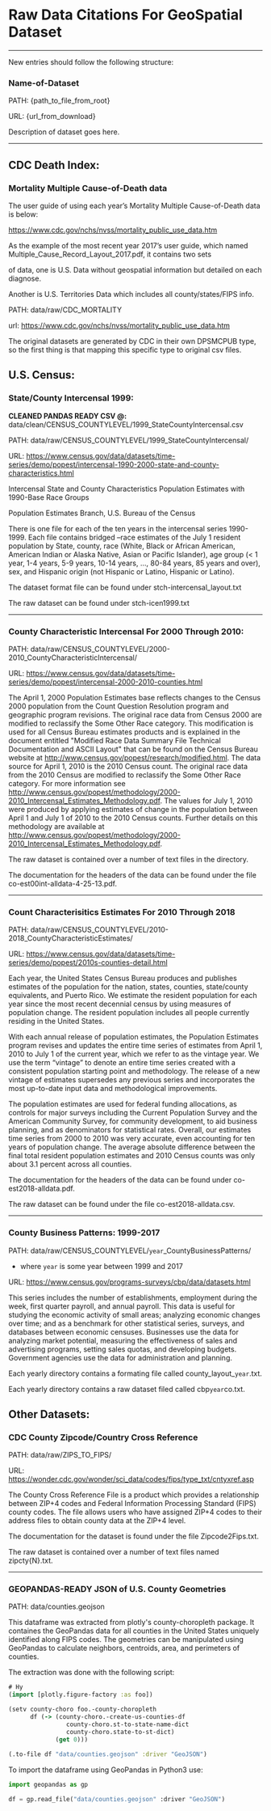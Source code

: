 # Raw Data Citations For GeoSpatial Dataset

---

New entries should follow the following structure:

### Name-of-Dataset
PATH: {path_to_file_from_root} 

URL: {url_from_download}

Description of dataset goes here.

---

## CDC Death Index:
### Mortality Multiple Cause-of-Death data

The user guide of using each year’s Mortality Multiple Cause-of-Death data is below:

https://www.cdc.gov/nchs/nvss/mortality_public_use_data.htm

As the example of the most recent year 2017’s user guide, which named Multiple_Cause_Record_Layout_2017.pdf, it contains two sets 

of data, one is U.S. Data without geospatial information but detailed on each diagnose. 

Another is U.S. Territories Data which includes all county/states/FIPS info. 

PATH: data/raw/CDC_MORTALITY

url: https://www.cdc.gov/nchs/nvss/mortality_public_use_data.htm

The original datasets are generated by CDC in their own DPSMCPUB type, so the first thing is that mapping this specific type to original csv files.




## U.S. Census:

### State/County Intercensal 1999:

**CLEANED PANDAS READY CSV @:** data/clean/CENSUS_COUNTYLEVEL/1999_StateCountyIntercensal.csv

PATH: data/raw/CENSUS_COUNTYLEVEL/1999_StateCountyIntercensal/

URL: https://www.census.gov/data/datasets/time-series/demo/popest/intercensal-1990-2000-state-and-county-characteristics.html

Intercensal State and County Characteristics Population Estimates with 1990-Base Race 
Groups 

Population Estimates Branch, U.S. Bureau of the Census

There is one file for each of the ten years in the intercensal series 1990-1999.  Each file contains 
bridged –race estimates of the July 1 resident population by State, county, race (White, Black or 
African American, American Indian or Alaska Native, Asian or Pacific Islander), age group (< 1 year, 
1-4 years, 5-9 years, 10-14 years, …, 80-84 years, 85 years and over), sex, and Hispanic origin (not 
Hispanic or Latino, Hispanic or Latino).  

The dataset format file can be found under stch-intercensal_layout.txt

The raw dataset can be found under stch-icen1999.txt

---

### County Characteristic Intercensal For 2000 Through 2010:
PATH: data/raw/CENSUS_COUNTYLEVEL/2000-2010_CountyCharacteristicIntercensal/

URL: https://www.census.gov/data/datasets/time-series/demo/popest/intercensal-2000-2010-counties.html

The April 1, 2000 Population Estimates base reflects changes to the Census 2000 population from the Count Question 
Resolution program and geographic program revisions.
The original race data from Census 2000 are modified to reclassify the Some Other Race category. 
This modification is used for all Census Bureau estimates products and is explained in the document 
entitled "Modified Race Data Summary File Technical Documentation and ASCII Layout" that can be found 
on the Census Bureau website at http://www.census.gov/popest/research/modified.html.
The data source for April 1, 2010 is the 2010 Census count. The original race data from the 2010 Census 
are modified to reclassify the Some Other Race category. 
For more information see http://www.census.gov/popest/methodology/2000-2010_Intercensal_Estimates_Methodology.pdf.
The values for July 1, 2010 were produced by applying estimates of change in the population between April 1 
and July 1 of 2010 to the 2010 Census counts. Further details on this methodology 
are available at http://www.census.gov/popest/methodology/2000-2010_Intercensal_Estimates_Methodology.pdf.

The raw dataset is contained over a number of text files in the directory.

The documentation for the headers of the data can be found under the file co-est00int-alldata-4-25-13.pdf.

---

### Count Characterisitics Estimates For 2010 Through 2018
PATH: data/raw/CENSUS_COUNTYLEVEL/2010-2018_CountyCharacteristicEstimates/

URL: https://www.census.gov/data/datasets/time-series/demo/popest/2010s-counties-detail.html


Each year, the United States Census Bureau produces and publishes estimates of the population for the nation, states, 
counties, state/county equivalents, and Puerto Rico. We estimate the resident population for each year since the most 
recent decennial census by using measures of population change. The resident population includes all people currently 
residing in the United States.

With each annual release of population estimates, the Population Estimates program revises and updates the entire time 
series of estimates from April 1, 2010 to July 1 of the current year, which we refer to as the vintage year. We use the
term “vintage” to denote an entire time series created with a consistent population starting point and methodology. 
The release of a new vintage of estimates supersedes any previous series and incorporates the most up-to-date input data
and methodological improvements.

The population estimates are used for federal funding allocations, as controls for major surveys including the Current
Population Survey and the American Community Survey, for community development, to aid business planning, and as denominators
for statistical rates. Overall, our estimates time series from 2000 to 2010 was very accurate, even accounting for ten years
of population change. The average absolute difference between the final total resident population estimates and 2010 Census
counts was only about 3.1 percent across all counties.

The documentation for the headers of the data can be found under co-est2018-alldata.pdf.

The raw dataset can be found under the file co-est2018-alldata.csv.

---

### County Business Patterns: 1999-2017
PATH: data/raw/CENSUS_COUNTYLEVEL/`year`_CountyBusinessPatterns/  
- where `year` is some year between 1999 and 2017

URL: https://www.census.gov/programs-surveys/cbp/data/datasets.html

This series includes the number of establishments, employment during the week, first quarter payroll, and annual 
payroll. This data is useful for studying the economic activity of small areas; analyzing economic changes over 
time; and as a benchmark for other statistical series, surveys, and databases between economic censuses. 
Businesses use the data for analyzing market potential, measuring the effectiveness of sales and advertising 
programs, setting sales quotas, and developing budgets. Government agencies use the data for administration and planning.

Each yearly directory contains a formating file called county_layout_`year`.txt.

Each yearly directory contains a raw dataset filed called cbp`year`co.txt.


## Other Datasets:

### CDC County Zipcode/Country Cross Reference
PATH: data/raw/ZIPS_TO_FIPS/

URL: https://wonder.cdc.gov/wonder/sci_data/codes/fips/type_txt/cntyxref.asp

The County Cross Reference File is a product which provides a
relationship between ZIP+4 codes and Federal Information
Processing Standard (FIPS) county codes.  The file allows users
who have assigned ZIP+4 codes to their address files to obtain
county data at the ZIP+4 level.

The documentation for the dataset is found under the file Zipcode2Fips.txt.

The raw dataset is contained over a number of text files named zipcty{N}.txt.

---

### GEOPANDAS-READY JSON of U.S. County Geometries
PATH: data/counties.geojson

This dataframe was extracted from plotly's county-choropleth package.
It containes the GeoPandas data for all counties in the United States 
uniquely identified along FIPS codes. The geometries can be manipulated using 
GeoPandas to calculate neighbors, centroids, area, and perimeters of counties.

The extraction was done with the following script:

```clojure
# Hy
(import [plotly.figure-factory :as foo])

(setv county-choro foo.-county-choropleth 
      df (-> (county-choro.-create-us-counties-df 
                county-choro.st-to-state-name-dict 
                county-choro.state-to-st-dict)
             (get 0)))
             
(.to-file df "data/counties.geojson" :driver "GeoJSON")
```
To import the dataframe using GeoPandas in Python3 use:

```Python
import geopandas as gp

df = gp.read_file("data/counties.geojson" :driver "GeoJSON")
```
